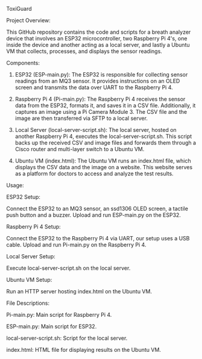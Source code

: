 ToxiGuard

Project Overview:

This GitHub repository contains the code and scripts for a breath analyzer device that involves an ESP32 microcontroller, two Raspberry Pi 4's, one inside the device and another acting as a local server, and lastly a Ubuntu VM that collects, processes, and displays the sensor readings.

Components:
1. ESP32 (ESP-main.py):
The ESP32 is responsible for collecting sensor readings from an MQ3 sensor. It provides instructions on an OLED screen and transmits the data over UART to the Raspberry Pi 4.

2. Raspberry Pi 4 (Pi-main.py):
The Raspberry Pi 4 receives the sensor data from the ESP32, formats it, and saves it in a CSV file. Additionally, it captures an image using a Pi Camera Module 3. The CSV file and the image are then transferred via SFTP to a local server.

3. Local Server (local-server-script.sh):
The local server, hosted on another Raspberry Pi 4, executes the local-server-script.sh. This script backs up the received CSV and image files and forwards them through a Cisco router and multi-layer switch to a Ubuntu VM.

4. Ubuntu VM (index.html):
The Ubuntu VM runs an index.html file, which displays the CSV data and the image on a website. This website serves as a platform for doctors to access and analyze the test results.

Usage:

ESP32 Setup:

Connect the ESP32 to an MQ3 sensor, an ssd1306 OLED screen, a tactile push button and a buzzer.
Upload and run ESP-main.py on the ESP32.

Raspberry Pi 4 Setup:

Connect the ESP32 to the Raspberry Pi 4 via UART, our setup uses a USB cable.
Upload and run Pi-main.py on the Raspberry Pi 4.

Local Server Setup:

Execute local-server-script.sh on the local server.

Ubuntu VM Setup:

Run an HTTP server hosting index.html on the Ubuntu VM.

File Descriptions:

Pi-main.py: Main script for Raspberry Pi 4.

ESP-main.py: Main script for ESP32.

local-server-script.sh: Script for the local server.

index.html: HTML file for displaying results on the Ubuntu VM.
